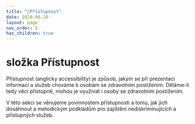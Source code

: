```yaml
---
title: "📁Přístupnost"
date: 2020-06-20
layout: page
nav_order: 5
has_children: true
---
```


# složka Přístupnost

Přístupnost (anglicky accessibility) je způsob, jakým se při prezentaci informací a služeb chováme k osobám se zdravotním postižením. Děláme-li tedy věci přístupně, mohou je využívat i osoby se zdravotním postižením.

V této sekci se věnujeme povinnostem přístupnosti a tomu, jak jich dosáhnout a metodickým podkladům pro zajištění nediskriminujících a přístupných služeb.

